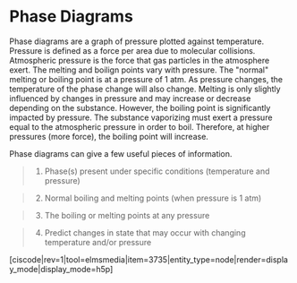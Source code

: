 <div style="float:right;margin:auto"><ebook-button title="Phase Diagrams" link="https://genchem.science.psu.edu/13-4-phase-diagrams"></ebook-button></div>



# Phase Diagrams


Phase diagrams are a graph of pressure plotted against temperature. Pressure is defined as a force per area due to molecular collisions. Atmospheric pressure is the force that gas particles in the atmosphere exert.  The melting and boilign points vary with pressure.  The "normal" melting or boiling point is at a pressure of 1 atm.  As pressure changes, the temperature of the phase change will also change.  Melting is only slightly influenced by changes in pressure and may increase or decrease depending on the substance.  However, the boiling point is significantly impacted by pressure.  The substance vaporizing must exert a pressure equal to the atmospheric pressure in order to boil.  Therefore, at higher pressures (more force), the boiling point will increase.


Phase diagrams can give a few useful pieces of information.

> 1) Phase(s) present under specific conditions (temperature and pressure)

> 2) Normal boiling and melting points (when pressure is 1 atm)

> 3) The boiling or melting points at any pressure

> 4) Predict changes in state that may occur with changing temperature and/or pressure

[ciscode|rev=1|tool=elmsmedia|item=3735|entity_type=node|render=display_mode|display_mode=h5p]